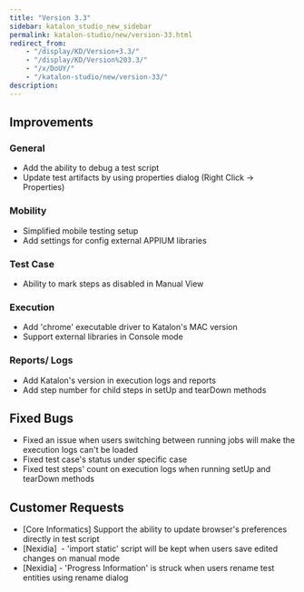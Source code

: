 ```yaml
---
title: "Version 3.3"
sidebar: katalon_studio_new_sidebar
permalink: katalon-studio/new/version-33.html
redirect_from:
    - "/display/KD/Version+3.3/"
    - "/display/KD/Version%203.3/"
    - "/x/DoUY/"
    - "/katalon-studio/new/version-33/"
description:
---
```

Improvements
------------

### General

*   Add the ability to debug a test script
*   Update test artifacts by using properties dialog (Right Click -> Properties)

### Mobility

*   Simplified mobile testing setup
*   Add settings for config external APPIUM libraries

### Test Case

*   Ability to mark steps as disabled in Manual View

### Execution

*   Add 'chrome' executable driver to Katalon's MAC version
*   Support external libraries in Console mode

### Reports/ Logs

*   Add Katalon's version in execution logs and reports
*   Add step number for child steps in setUp and tearDown methods

Fixed Bugs
----------

*   Fixed an issue when users switching between running jobs will make the execution logs can't be loaded
*   Fixed test case's status under specific case
*   Fixed test steps' count on execution logs when running setUp and tearDown methods

Customer Requests
-----------------

*   \[Core Informatics\] Support the ability to update browser's preferences directly in test script
*   \[Nexidia\]  - 'import static' script will be kept when users save edited changes on manual mode
*   \[Nexidia\] - 'Progress Information' is struck when users rename test entities using rename dialog